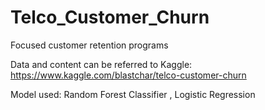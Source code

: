 # Telco_Customer_Churn
Focused customer retention programs

Data and content can be referred to Kaggle: https://www.kaggle.com/blastchar/telco-customer-churn

Model used: Random Forest Classifier , Logistic Regression